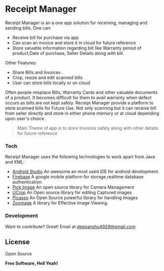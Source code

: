 # Receipt Manager



Receipt Manager is an a one app solution for receiving, managing and sending bills.
One can:
  - Receive bill for purchase via app
  - Can scan an invoice and store it in cloud for future reference
  - Store valuable information regarding bill like Warranty period of product,Date of purchase, Seller Details along with bill.


Other Features:
  - Share Bills and Invoices .
  - Crop, resize and edit scanned bills
  - User can store bills locally or on cloud 

Often people misplace Bills, Warranty Cards and other valuable documents of a product. It becomes difficult for them to avail warranty when defect occurs as bills are not kept safely. Receipt Manager provide a platform to store scanned bills for Future Use. Not only scanning but it can receive bill from seller directly and store in either phone memory or at cloud depending upon user's choice. 

>Main Theme of app is to
>store Invoices safely along 
>with other details for future reference

### Tech

Receipt Manager uses the following technologies to work apart from Java and XML:

* [Android Studio](https://developer.android.com/studio) An awesome an most used IDE for android development.
* [Firebase](https://firebase.google.com) A google mobile platform for storage,realtime database authentication.
* [Pick Image](https://jitpack.io/#jrvansuita/PickImage) An open source library for Camera Management
* [UCrop](https://github.com/Yalantis/uCrop) An Open source library for editing Captured images
* [Picasso](square.github.io/picasso) An Open Source powerful library for handling Images
* [Zoomage](https://github.com/jsibbold/zoomage) A library for Effective Image Viewing.

### Development
Want to contribute? Great!
Email at deepanshu4929@gmail.com

License
----

Open Source


**Free Software, Hell Yeah!**


